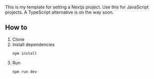 This is my template for setting a Nextjs project. Use this for JavaScript projects. A TypeScript alternative is on the way soon.

## How to

1. Clone
2. Install dependencies
    ```sh
    npm install
    ```
3. Run
    ```sh
    npm run dev
    ```